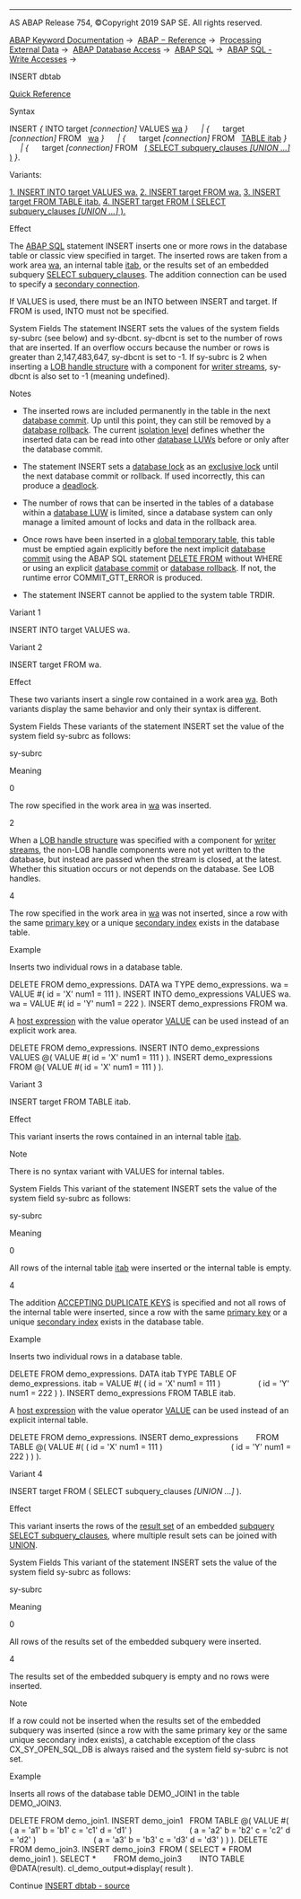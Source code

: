   

* * *

AS ABAP Release 754, ©Copyright 2019 SAP SE. All rights reserved.

[ABAP Keyword Documentation](https://help.sap.com/doc/abapdocu_754_index_htm/7.54/en-US/abenabap.htm) →  [ABAP − Reference](https://help.sap.com/doc/abapdocu_754_index_htm/7.54/en-US/abenabap_reference.htm) →  [Processing External Data](https://help.sap.com/doc/abapdocu_754_index_htm/7.54/en-US/abenabap_language_external_data.htm) →  [ABAP Database Access](https://help.sap.com/doc/abapdocu_754_index_htm/7.54/en-US/abenabap_sql.htm) →  [ABAP SQL](https://help.sap.com/doc/abapdocu_754_index_htm/7.54/en-US/abenopensql.htm) →  [ABAP SQL - Write Accesses](https://help.sap.com/doc/abapdocu_754_index_htm/7.54/en-US/abenopen_sql_writing.htm) → 

INSERT dbtab

[Quick Reference](https://help.sap.com/doc/abapdocu_754_index_htm/7.54/en-US/abapinsert_dbtab_shortref.htm)

Syntax

INSERT *{* INTO target *\[*connection*\]* VALUES [wa](https://help.sap.com/doc/abapdocu_754_index_htm/7.54/en-US/abapinsert_source.htm) *}*
     *|* *{*      target *\[*connection*\]* FROM   [wa](https://help.sap.com/doc/abapdocu_754_index_htm/7.54/en-US/abapinsert_source.htm) *}*
     *|* *{*      target *\[*connection*\]* FROM   [TABLE itab](https://help.sap.com/doc/abapdocu_754_index_htm/7.54/en-US/abapinsert_source.htm) *}*
     *|* *{*      target *\[*connection*\]* FROM   [( SELECT subquery\_clauses *\[*UNION ...*\]* )](https://help.sap.com/doc/abapdocu_754_index_htm/7.54/en-US/abapinsert_source.htm) *}*.

Variants:

[1\. INSERT INTO target VALUES wa.](#!ABAP_VARIANT_1@1@)
[2\. INSERT target FROM wa.](#!ABAP_VARIANT_2@2@)
[3\. INSERT target FROM TABLE itab.](#!ABAP_VARIANT_3@3@)
[4\. INSERT target FROM ( SELECT subquery\_clauses *\[*UNION ...*\]* ).](#!ABAP_VARIANT_4@4@)

Effect

The [ABAP SQL](https://help.sap.com/doc/abapdocu_754_index_htm/7.54/en-US/abenopen_sql_glosry.htm "Glossary Entry") statement INSERT inserts one or more rows in the database table or classic view specified in target. The inserted rows are taken from a work area [wa](https://help.sap.com/doc/abapdocu_754_index_htm/7.54/en-US/abapinsert_source.htm), an internal table [itab](https://help.sap.com/doc/abapdocu_754_index_htm/7.54/en-US/abapinsert_source.htm), or the results set of an embedded subquery [SELECT subquery\_clauses](https://help.sap.com/doc/abapdocu_754_index_htm/7.54/en-US/abapinsert_source.htm). The addition connection can be used to specify a [secondary connection](https://help.sap.com/doc/abapdocu_754_index_htm/7.54/en-US/abensecondary_db_connection_glosry.htm "Glossary Entry").

If VALUES is used, there must be an INTO between INSERT and target. If FROM is used, INTO must not be specified.

System Fields
The statement INSERT sets the values of the system fields sy-subrc (see below) and sy-dbcnt. sy-dbcnt is set to the number of rows that are inserted. If an overflow occurs because the number or rows is greater than 2,147,483,647, sy-dbcnt is set to -1. If sy-subrc is 2 when inserting a [LOB handle structure](https://help.sap.com/doc/abapdocu_754_index_htm/7.54/en-US/abenlob_handle_structure_glosry.htm "Glossary Entry") with a component for [writer streams](https://help.sap.com/doc/abapdocu_754_index_htm/7.54/en-US/abenwriter_stream_glosry.htm "Glossary Entry"), sy-dbcnt is also set to -1 (meaning undefined).

Notes

-   The inserted rows are included permanently in the table in the next [database commit](https://help.sap.com/doc/abapdocu_754_index_htm/7.54/en-US/abendatabase_commit_glosry.htm "Glossary Entry"). Up until this point, they can still be removed by a [database rollback](https://help.sap.com/doc/abapdocu_754_index_htm/7.54/en-US/abendatabase_rollback_glosry.htm "Glossary Entry"). The current [isolation level](https://help.sap.com/doc/abapdocu_754_index_htm/7.54/en-US/abendb_isolation.htm) defines whether the inserted data can be read into other [database LUWs](https://help.sap.com/doc/abapdocu_754_index_htm/7.54/en-US/abendatabase_luw_glosry.htm "Glossary Entry") before or only after the database commit.
    
-   The statement INSERT sets a [database lock](https://help.sap.com/doc/abapdocu_754_index_htm/7.54/en-US/abendatabase_lock_glosry.htm "Glossary Entry") as an [exclusive lock](https://help.sap.com/doc/abapdocu_754_index_htm/7.54/en-US/abenexclusive_lock_glosry.htm "Glossary Entry") until the next database commit or rollback. If used incorrectly, this can produce a [deadlock](https://help.sap.com/doc/abapdocu_754_index_htm/7.54/en-US/abendeadlock_glosry.htm "Glossary Entry").
    
-   The number of rows that can be inserted in the tables of a database within a [database LUW](https://help.sap.com/doc/abapdocu_754_index_htm/7.54/en-US/abendatabase_luw_glosry.htm "Glossary Entry") is limited, since a database system can only manage a limited amount of locks and data in the rollback area.
    
-   Once rows have been inserted in a [global temporary table](https://help.sap.com/doc/abapdocu_754_index_htm/7.54/en-US/abenddic_database_tables_gtt.htm), this table must be emptied again explicitly before the next implicit [database commit](https://help.sap.com/doc/abapdocu_754_index_htm/7.54/en-US/abendatabase_commit_glosry.htm "Glossary Entry") using the ABAP SQL statement [DELETE FROM](https://help.sap.com/doc/abapdocu_754_index_htm/7.54/en-US/abapdelete_dbtab.htm) without WHERE or using an explicit [database commit](https://help.sap.com/doc/abapdocu_754_index_htm/7.54/en-US/abendb_commit.htm) or [database rollback](https://help.sap.com/doc/abapdocu_754_index_htm/7.54/en-US/abendb_rollback.htm). If not, the runtime error COMMIT\_GTT\_ERROR is produced.
    
-   The statement INSERT cannot be applied to the system table TRDIR.
    

Variant 1

INSERT INTO target VALUES wa.

Variant 2

INSERT target FROM wa.

Effect

These two variants insert a single row contained in a work area [wa](https://help.sap.com/doc/abapdocu_754_index_htm/7.54/en-US/abapinsert_source.htm). Both variants display the same behavior and only their syntax is different.

System Fields
These variants of the statement INSERT set the value of the system field sy-subrc as follows:

sy-subrc

Meaning

0

The row specified in the work area in [wa](https://help.sap.com/doc/abapdocu_754_index_htm/7.54/en-US/abapinsert_source.htm) was inserted.

2

When a [LOB handle structure](https://help.sap.com/doc/abapdocu_754_index_htm/7.54/en-US/abenlob_handle_structure_glosry.htm "Glossary Entry") was specified with a component for [writer streams](https://help.sap.com/doc/abapdocu_754_index_htm/7.54/en-US/abenwriter_stream_glosry.htm "Glossary Entry"), the non-LOB handle components were not yet written to the database, but instead are passed when the stream is closed, at the latest. Whether this situation occurs or not depends on the database. See LOB handles.

4

The row specified in the work area in [wa](https://help.sap.com/doc/abapdocu_754_index_htm/7.54/en-US/abapinsert_source.htm) was not inserted, since a row with the same [primary key](https://help.sap.com/doc/abapdocu_754_index_htm/7.54/en-US/abenprimary_key_glosry.htm "Glossary Entry") or a unique [secondary index](https://help.sap.com/doc/abapdocu_754_index_htm/7.54/en-US/abensecondary_index_glosry.htm "Glossary Entry") exists in the database table.

Example

Inserts two individual rows in a database table.

DELETE FROM demo\_expressions.
DATA wa TYPE demo\_expressions.
wa = VALUE #( id = 'X' num1 = 111 ).
INSERT INTO demo\_expressions VALUES wa.
wa = VALUE #( id = 'Y' num1 = 222 ).
INSERT demo\_expressions FROM wa.

A [host expression](https://help.sap.com/doc/abapdocu_754_index_htm/7.54/en-US/abenhost_expression_glosry.htm "Glossary Entry") with the value operator [VALUE](https://help.sap.com/doc/abapdocu_754_index_htm/7.54/en-US/abenconstructor_expression_value.htm) can be used instead of an explicit work area.

DELETE FROM demo\_expressions.
INSERT INTO demo\_expressions VALUES @( VALUE #( id = 'X' num1 = 111 ) ).
INSERT demo\_expressions FROM @( VALUE #( id = 'X' num1 = 111 ) ).

Variant 3

INSERT target FROM TABLE itab.

Effect

This variant inserts the rows contained in an internal table [itab](https://help.sap.com/doc/abapdocu_754_index_htm/7.54/en-US/abapinsert_source.htm).

Note

There is no syntax variant with VALUES for internal tables.

System Fields
This variant of the statement INSERT sets the value of the system field sy-subrc as follows:

sy-subrc

Meaning

0

All rows of the internal table [itab](https://help.sap.com/doc/abapdocu_754_index_htm/7.54/en-US/abapinsert_source.htm) were inserted or the internal table is empty.

4

The addition [ACCEPTING DUPLICATE KEYS](https://help.sap.com/doc/abapdocu_754_index_htm/7.54/en-US/abapinsert_source.htm) is specified and not all rows of the internal table were inserted, since a row with the same [primary key](https://help.sap.com/doc/abapdocu_754_index_htm/7.54/en-US/abenprimary_key_glosry.htm "Glossary Entry") or a unique [secondary index](https://help.sap.com/doc/abapdocu_754_index_htm/7.54/en-US/abensecondary_index_glosry.htm "Glossary Entry") exists in the database table.

Example

Inserts two individual rows in a database table.

DELETE FROM demo\_expressions.
DATA itab TYPE TABLE OF demo\_expressions.
itab = VALUE #( ( id = 'X' num1 = 111 )
                ( id = 'Y' num1 = 222 ) ).
INSERT demo\_expressions FROM TABLE itab.

A [host expression](https://help.sap.com/doc/abapdocu_754_index_htm/7.54/en-US/abenhost_expression_glosry.htm "Glossary Entry") with the value operator [VALUE](https://help.sap.com/doc/abapdocu_754_index_htm/7.54/en-US/abenconstructor_expression_value.htm) can be used instead of an explicit internal table.

DELETE FROM demo\_expressions.
INSERT demo\_expressions
       FROM TABLE @( VALUE #( ( id = 'X' num1 = 111 )
                              ( id = 'Y' num1 = 222 ) ) ).

Variant 4

INSERT target FROM ( SELECT subquery\_clauses *\[*UNION ...*\]* ).

Effect

This variant inserts the rows of the [result set](https://help.sap.com/doc/abapdocu_754_index_htm/7.54/en-US/abapinsert_from_select.htm) of an embedded [subquery](https://help.sap.com/doc/abapdocu_754_index_htm/7.54/en-US/abensubquery_glosry.htm "Glossary Entry") [SELECT subquery\_clauses](https://help.sap.com/doc/abapdocu_754_index_htm/7.54/en-US/abapinsert_source.htm), where multiple result sets can be joined with [UNION](https://help.sap.com/doc/abapdocu_754_index_htm/7.54/en-US/abapunion.htm).

System Fields
This variant of the statement INSERT sets the value of the system field sy-subrc as follows:

sy-subrc

Meaning

0

All rows of the results set of the embedded subquery were inserted.

4

The results set of the embedded subquery is empty and no rows were inserted.

Note

If a row could not be inserted when the results set of the embedded subquery was inserted (since a row with the same primary key or the same unique secondary index exists), a catchable exception of the class CX\_SY\_OPEN\_SQL\_DB is always raised and the system field sy-subrc is not set.

Example

Inserts all rows of the database table DEMO\_JOIN1 in the table DEMO\_JOIN3.

DELETE FROM demo\_join1.
INSERT demo\_join1
  FROM TABLE @( VALUE #( ( a = 'a1' b = 'b1' c = 'c1' d = 'd1' )
                         ( a = 'a2' b = 'b2' c = 'c2' d = 'd2' )
                         ( a = 'a3' b = 'b3' c = 'd3' d = 'd3' ) ) ).
DELETE FROM demo\_join3.
INSERT demo\_join3  FROM ( SELECT \* FROM demo\_join1 ).
SELECT \*
       FROM demo\_join3
       INTO TABLE @DATA(result).
cl\_demo\_output=>display( result ).

Continue
[INSERT dbtab - source](https://help.sap.com/doc/abapdocu_754_index_htm/7.54/en-US/abapinsert_source.htm)